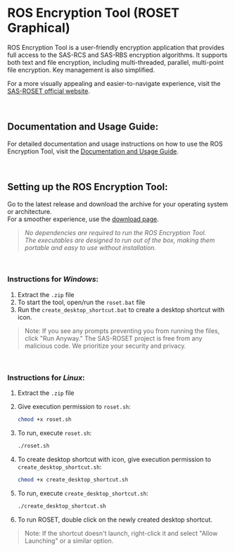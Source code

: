 # ROS Encryption Tool (ROSET Graphical)

ROS Encryption Tool is a user-friendly encryption application that provides full access to the SAS-RCS and SAS-RBS encryption algorithms. It supports both text and file encryption, including multi-threaded, parallel, multi-point file encryption. Key management is also simplified.

For a more visually appealing and easier-to-navigate experience, visit the [SAS-ROSET official website](https://sas-roset.github.io).

<br/>

## **Documentation and Usage Guide**:
For detailed documentation and usage instructions on how to use the ROS Encryption Tool, visit the [Documentation and Usage Guide](https://sas-roset.github.io/docs/graphical/graphical.html).

<br/>

## Setting up the ROS Encryption Tool:

Go to the latest release and download the archive for your operating system or architecture.  
For a smoother experience, use the [download page](https://sas-roset.github.io/downloads.html).

> _No dependencies are required to run the ROS Encryption Tool._  
> _The executables are designed to run out of the box, making them portable and easy to use without installation._

<br/>

### Instructions for *Windows*:
1. Extract the `.zip` file
2. To start the tool, open/run the `roset.bat` file
3.  Run the `create_desktop_shortcut.bat` to create a desktop shortcut with icon.

> Note: If you see any prompts preventing you from running the files, click "Run Anyway."
> The SAS-ROSET project is free from any malicious code. We prioritize your security and privacy.

<br/>

### Instructions for *Linux*:
1. Extract the `.zip` file
2. Give execution permission to `roset.sh`:
    ```bash
   chmod +x roset.sh
    ```
4. To run, execute `roset.sh`:
   ```bash
   ./roset.sh
   ```

6. To create desktop shortcut with icon, give execution permission to `create_desktop_shortcut.sh`:
    ```bash
    chmod +x create_desktop_shortcut.sh
    ```

8. To run, execute `create_desktop_shortcut.sh`:
   ```bash
   ./create_desktop_shortcut.sh
   ```

10. To run ROSET, double click on the newly created desktop shortcut.

> Note: If the shortcut doesn't launch, right-click it and select "Allow Launching" or a similar option.

